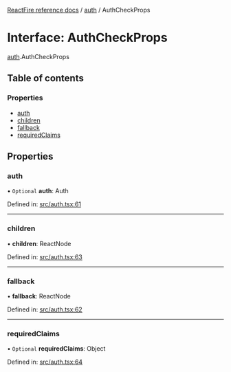 [ReactFire reference docs](../README.md) / [auth](../modules/auth.md) / AuthCheckProps

# Interface: AuthCheckProps

[auth](../modules/auth.md).AuthCheckProps

## Table of contents

### Properties

- [auth](auth.authcheckprops.md#auth)
- [children](auth.authcheckprops.md#children)
- [fallback](auth.authcheckprops.md#fallback)
- [requiredClaims](auth.authcheckprops.md#requiredclaims)

## Properties

### auth

• `Optional` **auth**: Auth

Defined in: [src/auth.tsx:61](https://github.com/FirebaseExtended/reactfire/blob/main/src/auth.tsx#L61)

___

### children

• **children**: ReactNode

Defined in: [src/auth.tsx:63](https://github.com/FirebaseExtended/reactfire/blob/main/src/auth.tsx#L63)

___

### fallback

• **fallback**: ReactNode

Defined in: [src/auth.tsx:62](https://github.com/FirebaseExtended/reactfire/blob/main/src/auth.tsx#L62)

___

### requiredClaims

• `Optional` **requiredClaims**: Object

Defined in: [src/auth.tsx:64](https://github.com/FirebaseExtended/reactfire/blob/main/src/auth.tsx#L64)
